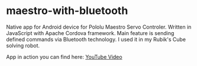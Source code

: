 # maestro-with-bluetooth
Native app for Android device for Pololu Maestro Servo Controler. Written in JavaScript with Apache Cordova framework. Main feature is sending defined commands via Bluetooth technology. I used it in my Rubik's Cube solving robot.

App in action you can find here: [YouTube Video](https://youtu.be/Ma1kz3NezDY)
